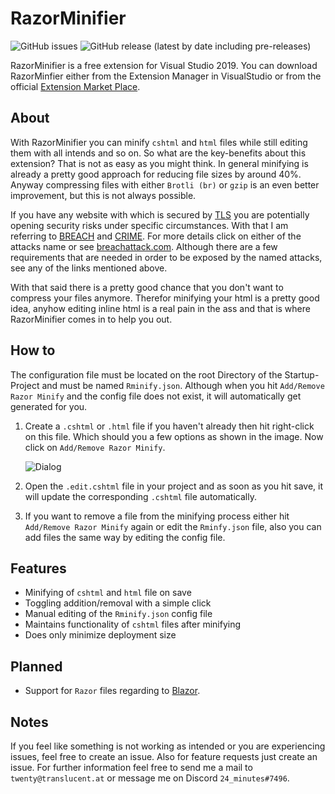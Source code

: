 # RazorMinifier

<img alt="GitHub issues" src="https://img.shields.io/github/issues-raw/TwentyFourMinutes/RazorMinifier"> <img alt="GitHub release (latest by date including pre-releases)" src="https://img.shields.io/github/v/release/TwentyFourMinutes/RazorMinifier?include_prereleases">

RazorMinifier is a free extension for Visual Studio 2019.
You can download RazorMinfier either from the Extension Manager in VisualStudio or from the official [Extension Market Place]( https://marketplace.visualstudio.com/items?itemName=twenty-four-minutes.razor-minifier ).

## About

With RazorMinifier you can minify `cshtml` and `html` files while still editing them with all intends and so on.
So what are the key-benefits about this extension? That is not as easy as you might think. 
In general minifying is already a pretty good approach for reducing file sizes by around 40%. Anyway compressing files with either `Brotli (br)` or `gzip` is an even better improvement, but this is not always possible.

If you have any website with which is secured by [TLS]( https://en.wikipedia.org/wiki/Transport_Layer_Security ) you are potentially opening security risks under specific circumstances. With that I am referring to [BREACH]( https://en.wikipedia.org/wiki/BREACH ) and [CRIME]( https://en.wikipedia.org/wiki/CRIME). For more details click on either of the attacks name or see [breachattack.com]( http://www.breachattack.com/ ). Although there are a few requirements that are needed in order to be exposed by the named attacks, see any of the links mentioned above.

With that said there is a pretty good chance that you don't want to compress your files anymore. Therefor minifying your html is a pretty good idea, anyhow editing inline html is a real pain in the ass and that is where RazorMinifier comes in to help you out.

## How to

The configuration file must be located on the root Directory of the Startup-Project and must be named `Rminify.json`. Although when you hit `Add/Remove Razor Minify` and the config file does not exist, it will automatically get generated for you. 

1. Create a `.cshtml` or `.html` file if you haven't already then hit right-click on this file. Which should you a few options as shown in the image. Now click on `Add/Remove Razor Minify`.

   ![Dialog](https://user-images.githubusercontent.com/36015290/67151966-8c260f00-f2ce-11e9-9629-e7dd59722c03.PNG)

2. Open the `.edit.cshtml` file in your project and as soon as you hit save, it will update the corresponding `.cshtml` file automatically.
3. If you want to remove a file from the minifying process either hit `Add/Remove Razor Minify` again or edit the `Rminfy.json` file, also you can add files the same way by editing the config file.

## Features

- Minifying of `cshtml` and `html` file on save
- Toggling addition/removal with a simple click
- Manual editing of the `Rminify.json` config file
- Maintains functionality of `cshtml` files after minifying
- Does only minimize deployment size

## Planned

- Support for `Razor` files regarding to [Blazor](https://blazor.net). 

## Notes

If you feel like something is not working as intended or you are experiencing issues, feel free to create an issue. Also for feature requests just create an issue. For further information feel free to send me a mail to `twenty@translucent.at` or message me on Discord `24_minutes#7496`.